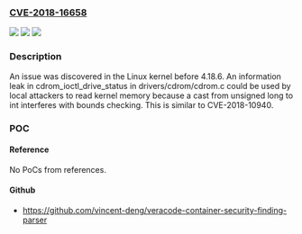 ### [CVE-2018-16658](https://cve.mitre.org/cgi-bin/cvename.cgi?name=CVE-2018-16658)
![](https://img.shields.io/static/v1?label=Product&message=n%2Fa&color=blue)
![](https://img.shields.io/static/v1?label=Version&message=n%2Fa&color=blue)
![](https://img.shields.io/static/v1?label=Vulnerability&message=n%2Fa&color=brighgreen)

### Description

An issue was discovered in the Linux kernel before 4.18.6. An information leak in cdrom_ioctl_drive_status in drivers/cdrom/cdrom.c could be used by local attackers to read kernel memory because a cast from unsigned long to int interferes with bounds checking. This is similar to CVE-2018-10940.

### POC

#### Reference
No PoCs from references.

#### Github
- https://github.com/vincent-deng/veracode-container-security-finding-parser

